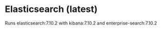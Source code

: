 # Elasticsearch (latest)

Runs elasticsearch:7.10.2 with kibana:7.10.2 and enterprise-search:7.10.2

